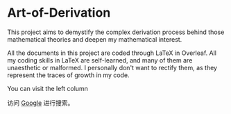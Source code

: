 # Art-of-Derivation

This project aims to demystify the complex derivation process behind those mathematical theories and deepen my mathematical interest. 

All the documents in this project are coded through LaTeX in Overleaf. All my coding skills in LaTeX are self-learned, and many of them are unaesthetic or malformed. I personally don't want to rectify them, as they represent the traces of growth in my code. 

You can visit the left column 

访问 [Google](https://www.google.com) 进行搜索。
